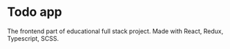 # Todo app
The frontend part of educational full stack project.
Made with React, Redux, Typescript, SCSS.
